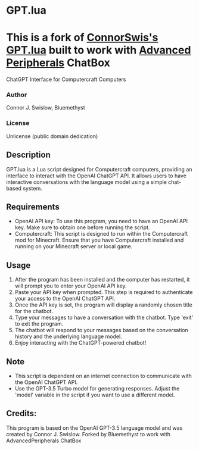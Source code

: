 # GPT.lua
# This is a fork of [ConnorSwis's GPT.lua](https://github.com/ConnorSwis/GPT.lua/) built to work with [Advanced Peripherals](https://www.curseforge.com/minecraft/mc-mods/advanced-peripherals) ChatBox


ChatGPT Interface for Computercraft Computers

### Author
Connor J. Swislow,
Bluemethyst

### License
Unlicense (public domain dedication)

## Description
GPT.lua is a Lua script designed for Computercraft computers, providing an interface to interact with the OpenAI ChatGPT API. It allows users to have interactive conversations with the language model using a simple chat-based system.

## Requirements
- OpenAI API key: To use this program, you need to have an OpenAI API key. Make sure to obtain one before running the script.
- Computercraft: This script is designed to run within the Computercraft mod for Minecraft. Ensure that you have Computercraft installed and running on your Minecraft server or local game.

## Usage
1. After the program has been installed and the computer has restarted, it will prompt you to enter your OpenAI API key.
2. Paste your API key when prompted. This step is required to authenticate your access to the OpenAI ChatGPT API.
3. Once the API key is set, the program will display a randomly chosen title for the chatbot.
4. Type your messages to have a conversation with the chatbot. Type 'exit' to exit the program.
5. The chatbot will respond to your messages based on the conversation history and the underlying language model.
6. Enjoy interacting with the ChatGPT-powered chatbot!

## Note
- This script is dependent on an internet connection to communicate with the OpenAI ChatGPT API.
- Use the GPT-3.5 Turbo model for generating responses. Adjust the 'model' variable in the script if you want to use a different model.

## Credits:
This program is based on the OpenAI GPT-3.5 language model and was created by Connor J. Swislow. Forked by Bluemethyst to work with AdvancedPeripherals ChatBox
